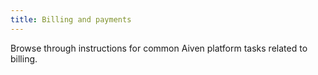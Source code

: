 ```yaml
---
title: Billing and payments
---
```


Browse through instructions for common Aiven platform tasks related to
billing.
